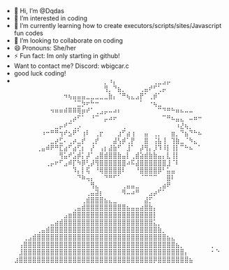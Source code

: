 - 👋 Hi, I’m @Dqdas
- 👀 I’m interested in coding
- 🌱 I’m currently learning how to create executors/scripts/sites/Javascript fun codes
- 💞️ I’m looking to collaborate on coding
- 😄 Pronouns: She/her
- ⚡ Fun fact: Im only starting in github!
- Want to contact me? Discord: wbigcar.c
- good luck coding!
- ⠀⠀⠀⠀⠀⠀⠀⠀⠀⠀⠀⠀⠀⠀⠀⠀⠀⠀⠀⠀⡀⠰⡄⠀⠀⠀⠀⠀⠀⠀⠀⢀⣀⣠⡤
⠀⠀⠀⠀⠀⠀⠀⠀⠀⠀⠀⠀⠀⠀⠀⠀⠀⠀⠀⠀⢻⡀⠙⣦⡀⠀⠀⠀⢀⣤⠞⠋⢁⡤
⠀⠀⠀⠀⠀⠀⠀⠀⠀⠀⠀⠲⢦⣤⣤⣤⣀⣀⣀⣀⣀⣷⡄⠈⠛⢦⣄⣠⡟⠁⢀⡾⠁
⠀⠀⠀⠀⠀⠀⠀⠀⠀⠀⠀⠀⠀⠈⣉⡳⠖⠓⠒⠀⠀⠀⠀⠀⠀⠀⠀⠀⠁⠀⠐⢦⣀
⠀⠀⠀⠀⠀⠀⠀⠀⠲⠶⠶⠾⠿⠿⢿⡶⠞⠁⢀⣠⡤⠤⠴⠆⠀⠀⠀⠀⠀⠀⠀⠀⠉⠙⠛⠓⠶⠦⠤⠤
⠀⠀⠀⠀⠀⠀⠀⠀⠀⠀⠀⠀⢀⡴⠋⠁⠀⠘⠉⠀⡤⠴⠖⠀⠀⠀⠀⠀⠀⠀⠀⠀⠀⠉⠛⠦⣤⣄⠀⠤⠶⠒
⠀⠀⠀⠀⠀⠀⠀⠀⠀⣀⡤⠞⠉⢀⡠⠀⠀⠀⠀⠀⠀⠀⠀⠀⢀⠀⠀⠀⠀⠀⠀⠀⠀⠀⠀⠀⠰⣜⢦⡀
⠀⠀⠀⠀⠀⠀⠰⠒⠛⠛⢲⠞⣢⠟⠁⢰⠇⠀⢀⡖⠀⠀⠀⣰⠋⣴⢰⠀⠀⣤⠀⢀⡀⠀⠀⣶⡀⠙⣦⠙⠓⠦
⠀⠀⠀⠀⠀⠀⠀⠀⣀⡴⣋⠄⢀⡴⣀⡞⠀⢀⡞⠀⠀⠀⣼⢣⡾⢁⡟⠀⠀⣿⠀⢨⣧⢸⠀⢹⣷⣀⠈⠳⣄
⠀⠀⠀⠀⠀⢀⣤⠾⠟⠛⣏⣴⠋⣴⢋⡆⠀⡜⠀⢠⡆⣼⣷⠋⠀⣸⠁⠀⡼⢻⡄⡸⠹⠸⡇⢸⡇⠉⠓⠦⠀⠁
⠀⠀⠀⠀⠀⠀⠀⠀⠀⠀⢻⣥⠞⣡⡾⡅⡼⠁⣠⣿⣾⣿⣿⣷⣤⡇⢀⣾⣵⣾⣷⣷⣤⡄⣇⢸⡇
⠀⠀⠀⠀⠀⠀⠀⢀⡤⠖⠋⣠⠾⡏⠳⡿⢃⡼⢻⣿⣿⣿⣿⣿⣿⠴⠯⣼⣿⣿⣿⣿⣿⣿⣸⠈⠇
⠀⠀⠀⠀⠀⠀⠀⠀⠀⠀⠀⠀⠀⠹⡄⡇⢯⠀⠘⢿⣿⣿⣿⣿⠇⠀⠀⠘⣿⣿⣿⣿⡿⠃⣥⣤
⠀⠀⠀⠀⠀⠀⠀⠀⠀⠀⠀⠀⠀⠀⠙⠷⢤⡄⠀⠀⠙⠛⠋⠁⠀⠀⠀⠀⠈⠉⠉⠉⠀⠀⣿⠇
⠀⠀⠀⠀⠀⠀⠀⠀⠀⠀⠀⠀⠀⠀⠀⠀⠀⢻⣄⠀⠀⠀⠀⠀⢀⣤⣤⣀⠀⠀⠀⠀⢀⣴⠟
⠀⠀⠀⠀⠀⠀⠀⠀⠀⠀⠀⠀⠀⠀⠀⠀⢀⣤⣽⡆⠀⠀⠀⠀⠻⠤⠴⠛⠀⠀⣠⡴⠋⠁
⠀⠀⠀⠀⠀⠀⠀⠀⠀⠀⠀⠀⠀⠀⠀⢀⣾⣿⣿⣿⣦⣄⣀⠀⠀⠀⠀⠀⠀⣼⡋
⠀⠀⠀⠀⠀⠀⠀⠀⠀⠀⠀⠀⠀⢀⣤⣾⣿⣿⣿⣿⣿⣿⣿⣿⣿⣦⣤⣤⣴⣿⣷⡄
⠀⠀⠀⠀⠀⠀⠀⠀⠀⠀⠀⣠⣶⣿⣿⣿⣿⣿⣿⣿⣿⣿⣿⣿⣿⣿⣿⣿⣿⣿⣿⡇
⠀⠀⠀⠀⠀⠀⠀⠀⣀⣴⣾⣿⣿⣿⣿⣿⣿⣿⣿⣿⣿⣿⣿⣿⣿⣿⣿⣿⣿⣿⣿⣅⡀
⠀⠀⠀⠀⠀⢀⣤⣾⣿⣿⣿⣿⣿⣿⣿⣿⣿⣿⣿⣿⣿⣿⣿⣿⣿⣿⣿⣿⣿⣿⣿⣿⣷⡀
⠀⠀⢀⣠⣾⣿⣿⣿⣿⣿⣿⣿⣿⣿⣿⣿⣿⣿⣿⣿⣿⣿⣿⣿⣿⣿⣿⣿⣿⣿⣿⣿⣿⣿⣦⣄
⠀⢠⣿⣿⣿⣿⣿⣿⣿⣿⣿⣿⣿⣿⣿⣿⣿⣿⣿⣿⣿⣿⣿⣿⣿⣿⣿⣿⣿⣿⣿⣿⣿⣿⣿⣿⣦⡀⠀⠀⠀⠀⠀⠀⡀
⠀⣸⣿⣿⣿⣿⣿⣿⣿⣿⣿⣿⣿⣿⣿⣿⣿⣿⣿⣿⣿⣿⣿⣿⣿⣿⣿⣿⣿⣿⣿⣿⣿⣿⣿⣿⣿⣿⡄⠀⠀⠀⠀⠀⠂⠑
⣰⣿⣿⣿⣿⣿⣿⣿⣿⣿⣿⣿⣿⣿⣿⣿⣿⣿⣿⣿⣿⣿⣿⣿⣿⣿⣿⣿⣿⣿⣿⡿⣿⣿⣿⣿⣿⣿⣿⣦
